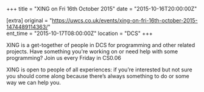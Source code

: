 +++
title = "XING on Fri 16th October 2015"
date = "2015-10-16T20:00:00Z"

[extra]
original = "https://uwcs.co.uk/events/xing-on-fri-16th-october-2015-1474489114363/"    
ent_time = "2015-10-17T08:00:00Z"
location = "DCS"
+++

XING is a get-together of people in DCS for programming and other related projects. Have something you're working on or need help with some programming? Join us every Friday in CS0.06

XING is open to people of all experiences: if you’re interested but not sure you should come along because there’s always something to do or some way we can help you.

